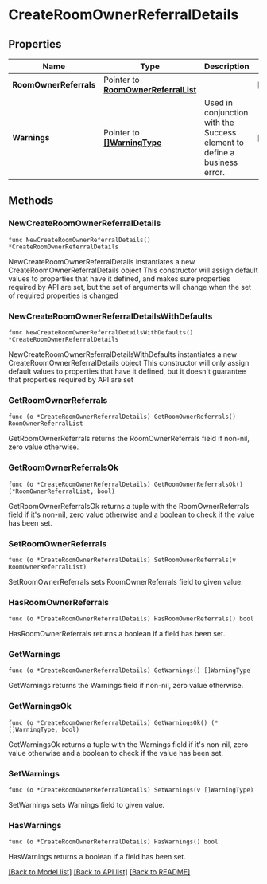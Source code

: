 # CreateRoomOwnerReferralDetails

## Properties

Name | Type | Description | Notes
------------ | ------------- | ------------- | -------------
**RoomOwnerReferrals** | Pointer to [**RoomOwnerReferralList**](RoomOwnerReferralList.md) |  | [optional] 
**Warnings** | Pointer to [**[]WarningType**](WarningType.md) | Used in conjunction with the Success element to define a business error. | [optional] 

## Methods

### NewCreateRoomOwnerReferralDetails

`func NewCreateRoomOwnerReferralDetails() *CreateRoomOwnerReferralDetails`

NewCreateRoomOwnerReferralDetails instantiates a new CreateRoomOwnerReferralDetails object
This constructor will assign default values to properties that have it defined,
and makes sure properties required by API are set, but the set of arguments
will change when the set of required properties is changed

### NewCreateRoomOwnerReferralDetailsWithDefaults

`func NewCreateRoomOwnerReferralDetailsWithDefaults() *CreateRoomOwnerReferralDetails`

NewCreateRoomOwnerReferralDetailsWithDefaults instantiates a new CreateRoomOwnerReferralDetails object
This constructor will only assign default values to properties that have it defined,
but it doesn't guarantee that properties required by API are set

### GetRoomOwnerReferrals

`func (o *CreateRoomOwnerReferralDetails) GetRoomOwnerReferrals() RoomOwnerReferralList`

GetRoomOwnerReferrals returns the RoomOwnerReferrals field if non-nil, zero value otherwise.

### GetRoomOwnerReferralsOk

`func (o *CreateRoomOwnerReferralDetails) GetRoomOwnerReferralsOk() (*RoomOwnerReferralList, bool)`

GetRoomOwnerReferralsOk returns a tuple with the RoomOwnerReferrals field if it's non-nil, zero value otherwise
and a boolean to check if the value has been set.

### SetRoomOwnerReferrals

`func (o *CreateRoomOwnerReferralDetails) SetRoomOwnerReferrals(v RoomOwnerReferralList)`

SetRoomOwnerReferrals sets RoomOwnerReferrals field to given value.

### HasRoomOwnerReferrals

`func (o *CreateRoomOwnerReferralDetails) HasRoomOwnerReferrals() bool`

HasRoomOwnerReferrals returns a boolean if a field has been set.

### GetWarnings

`func (o *CreateRoomOwnerReferralDetails) GetWarnings() []WarningType`

GetWarnings returns the Warnings field if non-nil, zero value otherwise.

### GetWarningsOk

`func (o *CreateRoomOwnerReferralDetails) GetWarningsOk() (*[]WarningType, bool)`

GetWarningsOk returns a tuple with the Warnings field if it's non-nil, zero value otherwise
and a boolean to check if the value has been set.

### SetWarnings

`func (o *CreateRoomOwnerReferralDetails) SetWarnings(v []WarningType)`

SetWarnings sets Warnings field to given value.

### HasWarnings

`func (o *CreateRoomOwnerReferralDetails) HasWarnings() bool`

HasWarnings returns a boolean if a field has been set.


[[Back to Model list]](../README.md#documentation-for-models) [[Back to API list]](../README.md#documentation-for-api-endpoints) [[Back to README]](../README.md)


